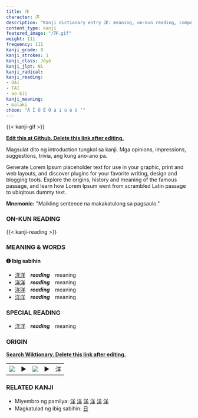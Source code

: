 ```yaml
---
title: 洋
character: 洋
description: "Kanji dictionary entry 洋: meaning, on-kun reading, compounds, origin, related kanji"
content_type: kanji
featured_image: "/洋.gif"
weight: 111
frequency: 111
kanji_grade: 9
kanji_strokes: 1
kanji_class: Jōyō
kanji_jlpt: N1
kanji_radical: 
kanji_reading: 
- DAI
- TAI
- oo-kii
kanji_meaning:
- malaki
chōon: "Ā Ī Ū Ē Ō ā ī ū ē ō ’"
---
```

[//]: # (Don't edit the line below. Kanji animated GIF code is automatically generated.)
{{< kanji-gif >}}

[//]: # (Edit below this line.)

**[Edit this at Github. Delete this link after editing.](https://github.com/tim0g/tim/tree/main/content/kanji/洋/index.md)**

Magsulat dito ng introduction tungkol sa kanji. Mga opinions, impressions, suggestions, trivia, ang kung ano-ano pa.

Generate Lorem Ipsum placeholder text for use in your graphic, print and web layouts, and discover plugins for your favorite writing, design and blogging tools. Explore the origins, history and meaning of the famous passage, and learn how Lorem Ipsum went from scrambled Latin passage to ubiqitous dummy text.
 
**Mnemonic:** "Maikling sentence na makakatulong sa pagsaulo."

### ON-KUN READING

[//]: # (Don't edit the line below. ON-KUN READING code is automatically generated.)
{{< kanji-reading >}}

### MEANING & WORDS

#### ➊ **Ibig sabihin**
  - [洋](../洋)[洋](../洋)　***reading***　meaning
  - [洋](../洋)[洋](../洋)　***reading***　meaning
  - [洋](../洋)[洋](../洋)　***reading***　meaning
  - [洋](../洋)[洋](../洋)　***reading***　meaning

### SPECIAL READING
  - [洋](../洋)[洋](../洋)　***reading***　meaning

### ORIGIN

**[Search Wiktionary. Delete this link after editing.](https://wiktionary.org/wiki/洋)**
<table class="kanji-table"><tr><td>
<img src="60px-洋-bronze.svg.png">
</td><td>▶</td><td>
<img src="60px-洋-oracle.svg.png">
</td><td>▶</td>
<td class="kanji-origin">洋</td>
</tr></table>

### RELATED KANJI
- Miyembro ng pamilya: [洋](../洋) [洋](../洋) [洋](../洋) [洋](../洋) [洋](../洋) [洋](../洋)
- Magkatulad ng ibig sabihin: [日](../日)
